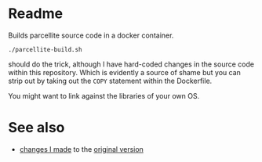 # Readme
Builds parcellite source code in a docker container.

```
./parcellite-build.sh
```

should do the trick, although I have hard-coded changes in the source code
within this repository. Which is evidently a source of shame but you can strip
out by taking out the `COPY` statement within the Dockerfile.

You might want to link against the libraries of your own OS.

# See also
* [changes I made](https://github.com/shK3Bq4d/parcellite/tree/trimclever) to 
  the [original version](https://github.com/rickyrockrat/parcellite)
